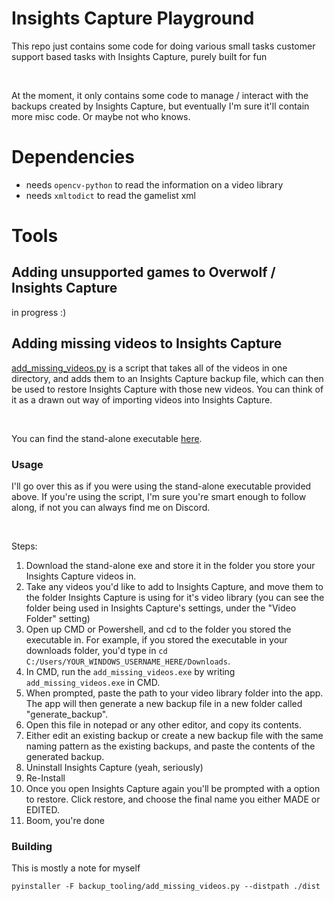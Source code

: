 # Insights Capture Playground
This repo just contains some code for doing various small tasks customer support based tasks with Insights Capture, purely built for fun 

<br> 

At the moment, it only contains some code to manage / interact with the backups created by Insights Capture, but eventually I'm sure it'll contain more misc code. Or maybe not who knows. 

# Dependencies
+ needs `opencv-python` to read the information on a video library
+ needs `xmltodict` to read the gamelist xml 


# Tools
## Adding unsupported games to Overwolf / Insights Capture 
in progress :)

## Adding missing videos to Insights Capture 
[add_missing_videos.py](https://github.com/insights-gaming/ic-tooling/blob/main/backup_tooling/add_missing_videos.py) is a script that takes all of the videos in one directory, and adds them to an Insights Capture backup file, which can then be used to restore Insights Capture with those new videos. You can think of it as a drawn out way of importing videos into Insights Capture. 

<br> 

You can find the stand-alone executable [here](https://github.com/insights-gaming/ic-tooling/releases/tag/backup-tooling). 


### Usage 
I'll go over this as if you were using the stand-alone executable provided above. If you're using the script, I'm sure you're smart enough to follow along, if not you can always find me on Discord. 

<br>

Steps: 
1. Download the stand-alone exe and store it in the folder you store your Insights Capture videos in. 
2. Take any videos you'd like to add to Insights Capture, and move them to the folder Insights Capture is using for it's video library (you can see the folder being used in Insights Capture's settings, under the "Video Folder" setting)
3. Open up CMD or Powershell, and cd to the folder you stored the executable in. For example, if you stored the executable in your downloads folder, you'd type in `cd C:/Users/YOUR_WINDOWS_USERNAME_HERE/Downloads`. 
4. In CMD, run the `add_missing_videos.exe` by writing `add_missing_videos.exe` in CMD. 
5. When prompted, paste the path to your video library folder into the app. The app will then generate a new backup file in a new folder called "generate_backup". 
6. Open this file in notepad or any other editor, and copy its contents. 
7. Either edit an existing backup or create a new backup file with the same naming pattern as the existing backups, and paste the contents of the generated backup. 
8. Uninstall Insights Capture (yeah, seriously)
9. Re-Install 
10. Once you open Insights Capture again you'll be prompted with a option to restore. Click restore, and choose the final name you either MADE or EDITED. 
11. Boom, you're done



### Building 
This is mostly a note for myself 
```
pyinstaller -F backup_tooling/add_missing_videos.py --distpath ./dist 
```